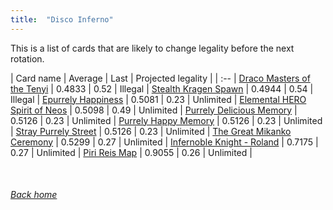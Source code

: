 ```yaml
---
title:  "Disco Inferno"
---
```


This is a list of cards that are likely to change legality before the next rotation.

| Card name | Average | Last | Projected legality |
| :-- |
[Draco Masters of the Tenyi](https://db.ygoprodeck.com/card/?search=Draco%20Masters%20of%20the%20Tenyi) | 0.4833 | 0.52 | Illegal |
[Stealth Kragen Spawn](https://db.ygoprodeck.com/card/?search=Stealth%20Kragen%20Spawn) | 0.4944 | 0.54 | Illegal |
[Epurrely Happiness](https://db.ygoprodeck.com/card/?search=Epurrely%20Happiness) | 0.5081 | 0.23 | Unlimited |
[Elemental HERO Spirit of Neos](https://db.ygoprodeck.com/card/?search=Elemental%20HERO%20Spirit%20of%20Neos) | 0.5098 | 0.49 | Unlimited |
[Purrely Delicious Memory](https://db.ygoprodeck.com/card/?search=Purrely%20Delicious%20Memory) | 0.5126 | 0.23 | Unlimited |
[Purrely Happy Memory](https://db.ygoprodeck.com/card/?search=Purrely%20Happy%20Memory) | 0.5126 | 0.23 | Unlimited |
[Stray Purrely Street](https://db.ygoprodeck.com/card/?search=Stray%20Purrely%20Street) | 0.5126 | 0.23 | Unlimited |
[The Great Mikanko Ceremony](https://db.ygoprodeck.com/card/?search=The%20Great%20Mikanko%20Ceremony) | 0.5299 | 0.27 | Unlimited |
[Infernoble Knight - Roland](https://db.ygoprodeck.com/card/?search=Infernoble%20Knight%20-%20Roland) | 0.7175 | 0.27 | Unlimited |
[Piri Reis Map](https://db.ygoprodeck.com/card/?search=Piri%20Reis%20Map) | 0.9055 | 0.26 | Unlimited |

<br>

###### [Back home](index)